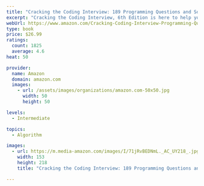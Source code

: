 ```yaml
---
title: "Cracking the Coding Interview: 189 Programming Questions and Solutions"
excerpt: "Cracking the Coding Interview, 6th Edition is here to help you through this process, teaching you what you need to know and enabling you to perform at your very best. I've coached and interviewed hundreds of software engineers. The result is this book."
webUrl: https://www.amazon.com/Cracking-Coding-Interview-Programming-Questions/dp/0984782850/
type: book
price: $26.99
ratings:
  count: 1825
  average: 4.6
heat: 50

provider:
  name: Amazon
  domain: amazon.com
  images:
    - url: /assets/images/organizations/amazon.com-50x50.jpg
      width: 50
      height: 50

levels:
  - Intermediate

topics:
  - Algorithm

images:
  - url: https://m.media-amazon.com/images/I/71jRvBEDNmL._AC_UY218_.jpg
    width: 153
    height: 218
    title: "Cracking the Coding Interview: 189 Programming Questions and Solutions"

---
```


